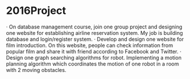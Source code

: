 # 2016Project

·	On database management course, join one group project and designing one website for establishing airline reservation system. My job is building database and login/register system.
·	Develop and design one website for film introduction. On this website, people can check information from popular film and share it with friend according to Facebook and Twitter.
·	Design one graph searching algorithms for robot. Implementing a motion planning algorithm which coordinates the motion of one robot in a room with 2 moving obstacles.    
